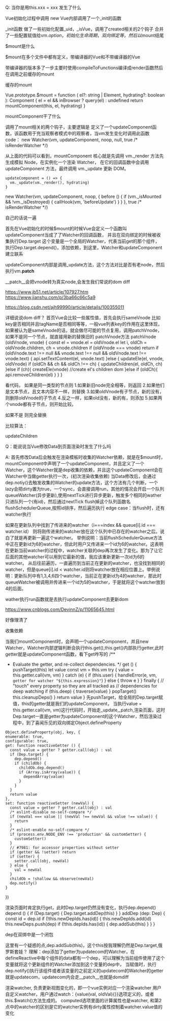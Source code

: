 Q: 当你是用this.xxx = xxx
发生了什么

Vue初始化过程中调用
new Vue内部调用了一个_init的函数

_init函数 
做了一些初始化配置_uid，_isVue，调用了created相关的2个钩子
合并了一些配置赋值给vm.$option，初始化生命周期，双向绑定等，然后以$mount结尾

$mount是什么

$mount在多个文件中都有定义，带编译器的Vue和不带编译器的Vue

带编译器的版本多了一步主要时使用compileToFunctions编译成render函数然后在调用之前缓存的mount

缓存的mount

Vue.prototype.$mount = function (
  el?: string | Element,
  hydrating?: boolean
): Component {
  el = el && inBrowser ? query(el) : undefined
  return mountComponent(this, el, hydrating)
}

mountComponent干了什么

调用了mount相关的两个钩子，主要逻辑是
定义了一个updateComponent函数，该函数用于充当观察者模式中的观察者，当vm发生变化时调用此函数
code：
new Watcher(vm, updateComponent, noop, null, true /* isRenderWatcher */)

从上面的代码可以看到，mountComponent 核心就是先调用 vm._render 方法先生成模拟 Node，在实例化一个渲染 Watcher，
在它的回调函数中会调用 updateComponent 方法，最终调用 vm._update 更新 DOM。

    updateComponent = () => {
      vm._update(vm._render(), hydrating)
    }
  new Watcher(vm, updateComponent, noop, {
    before () {
      if (vm._isMounted && !vm._isDestroyed) {
        callHook(vm, 'beforeUpdate')
      }
    }
  }, true /* isRenderWatcher */)

  自己的话说一遍

  首先在Vue初始化的时候$mount的时候Vue会定义一个函数叫updateComponent当成了了Watcher的回调函数，
  并且在双向绑定的时候被收集执行Dep.target 这个变量是一个全局的Watcher，代表当前get的那个组件，
  执行Dep.target.depend()，添加依赖，到这里，Watcher和updateComponent建立联系

  updateComponent内部是调用_update方法，这个方法对比是否有老node，然后执行vm.__patch__

  __patch__会把vnode转为真实node,会发生我们常说的dom diff



  https://www.jb51.net/article/107927.htm
  https://www.jianshu.com/p/3ba66c66c5a9

  https://blog.csdn.net/ajh99990/article/details/100355011

  详细说说dom diff？
  首页Vue会比较一些属性值，首先会执行sameVnode 比如key是否相同并且tagName是否相同等等，一般vue列表key的作用在这里体现，
  如果被认为是sameVnode的话，就会做尽可能的节点复用，调用patchVnode，如果不是同一个节点，就直接用新的替换旧的
  patchVnode方法
  patchVnode (oldVnode, vnode) {
    const el = vnode.el = oldVnode.el
    let i, oldCh = oldVnode.children, ch = vnode.children
    if (oldVnode === vnode) return
    if (oldVnode.text !== null && vnode.text !== null && oldVnode.text !== vnode.text) {
        api.setTextContent(el, vnode.text)
    }else {
        updateEle(el, vnode, oldVnode)
    	if (oldCh && ch && oldCh !== ch) {
            updateChildren(el, oldCh, ch)
    	}else if (ch){
            createEle(vnode) //create el's children dom
    	}else if (oldCh){
            api.removeChildren(el)
    	}
    }
}

看代码，
如果是同一类型的节点则
1.如果新旧node完全相等，则返回
2.如果他们是文本节点，且文本内容不一样，则替换
3.如果oldVnode有子节点，新的没有，则删除oldVnode的子节点
4.反之一样，如果old没有，新的有，则添加
5.如果两个vnode都有子节点，则开始比较。

如果不是 则完全替换

比较算法：

updateChildren

Q：能说说当Vue修改Data到页面渲染时发生了什么吗

A: 首先修改Data后会触发在渲染模板时收集的Watcher依赖，就是在$mount时，mountComponent中声明了一个updateComponent，并且定义了一个Watcher，这个Watcher就是dep收集的依赖，并且这个updateComponent会在Watcher中当做getter执行一次，(初次渲染收集依赖) 当Data修改后，会通过dep.notiy()去触发收集的Watcher的update方法，这个方法有几个判断，一个lazy会把dirty置为true，一个sync，会直接调用run，其他的情况会开启一个队列queueWatcher(异步更新),使用nextTick进行异步更新，触发多个相同的wather只进队列一个(有id)，然后通过nextTick flush掉这个队列函数名flushSchedulerQueue,按照id排序，然后遍历执行
edge case：当flush时，还有watcher执行

如果在更新队列中找到了传进来的watcher（i===index && queue[i].id === watcher.id）
则将刚传进来的watcher放在这个队列中已存在的watcher之后。说白了就是再更新一遍这个watcher。
举例说明：当前flushSchedulerQueue方法中正在更新id为6的watcher，但此时用户又传进来一个id为6的watcher。这表明在更新当前watcher的过程中，watcher关联的dep再次发生了变化。那为了让它后面的其他watcher可以用到它最新的值，我应该重新更新一次id为6的watcher。
从后往前遍历，一直遍历到当前正在更新的watcher，也没找到相同的watcher，但是queue[i].id < watcher.id则将watcher放在相应位置上。举例说明：更新队列中有1,3,4,6四个watcher，当前正在更新id为4的watcher，那此时queueWatcher被调用并传进来一个id为5的watcher，于是就将这个watcher放到4的后面。

wather执行run函数就是去执行updateComponent去更新dom

https://www.cnblogs.com/DevinnZ/p/11065645.html

好像理清了

收集依赖

当我们mountComponent时，会声明一个updateComponent，并且new Watcher，Watcher内部逻辑判断会执行this.get(),this.get()内部执行getter,此时getter就是updateComponent函数，看下get咋写的
  /**
   * Evaluate the getter, and re-collect dependencies.
   */
  get () {
    pushTarget(this)
    let value
    const vm = this.vm
    try {
      value = this.getter.call(vm, vm)
    } catch (e) {
      if (this.user) {
        handleError(e, vm, `getter for watcher "${this.expression}"`)
      } else {
        throw e
      }
    } finally {
      // "touch" every property so they are all tracked as
      // dependencies for deep watching
      if (this.deep) {
        traverse(value)
      }
      popTarget()
      this.cleanupDeps()
    }
    return value
  }
  先pushTarget，给全局的Dep.target赋值，this的getter就是我们的updateComponent，
  当执行value = this.getter.call(vm, vm)这行代码时，开始走_update,_patch,渲染页面，这时Dep.target一直是getter为updateComponent的这个Watcher，然后渲染过程中，到了喜闻乐见的双向绑定Object.defineProperty

    Object.defineProperty(obj, key, {
    enumerable: true,
    configurable: true,
    get: function reactiveGetter () {
      const value = getter ? getter.call(obj) : val
      if (Dep.target) {
        dep.depend()
        if (childOb) {
          childOb.dep.depend()
          if (Array.isArray(value)) {
            dependArray(value)
          }
        }
      }
      return value
    },
    set: function reactiveSetter (newVal) {
      const value = getter ? getter.call(obj) : val
      /* eslint-disable no-self-compare */
      if (newVal === value || (newVal !== newVal && value !== value)) {
        return
      }
      /* eslint-enable no-self-compare */
      if (process.env.NODE_ENV !== 'production' && customSetter) {
        customSetter()
      }
      // #7981: for accessor properties without setter
      if (getter && !setter) return
      if (setter) {
        setter.call(obj, newVal)
      } else {
        val = newVal
      }
      childOb = !shallow && observe(newVal)
      dep.notify()
    }
  })

  渲染页面时肯定执行get，此时Dep.target仍然没有变化，执行dep.depend()
  depend () {
    if (Dep.target) {
      Dep.target.addDep(this)
    }
  }
  addDep (dep: Dep) {
    const id = dep.id
    if (!this.newDepIds.has(id)) {
      this.newDepIds.add(id)
      this.newDeps.push(dep)
      if (!this.depIds.has(id)) {
        dep.addSub(this)
      }
    }
  }

  dep在双绑中是一个闭包

  这里有一个疑惑的点,dep.addSub(this)，这个this按我理解仍然是Dep.target,俄罗斯套娃？
  理解：dep添加了getter为updatecom的Watcher，在defineReactive中每个组件的data都有一个dep，可以理解为当前组件使用了这个变量就将这个更新组件的Watcher添加到这个变量的dep中，
  当赋值时，执行dep.notify()执行该组件或者该变量的之前定义的updatecom的Watcher的getter就是updatecom，updatecom内会走__patch__也就是domdiff

  渲染watcher, 负责更新视图变化的，即一个vue实例对应一个渲染watcher
  用户自定义watcher，用户通过watch：{value(val, oldVal){}}选项定义的，或者this.$watch()方法生成的。
  computed选项里面的计算属性也是watcher, 和第2点中的watcher的区别是它的watcher实例有dirty属性控制着watcher.value值的变化







